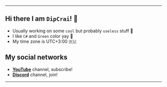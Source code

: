 ----
## Hi there I am `DipCrai`! 🥇
* Usually working on some `cool` but probably `useless` stuff 🌟
* I like `C#` and `Green` color yay 💚
* My time zone is UTC+3:00 🇷🇺

## My social networks
- **[YouTube](https://www.youtube.com/@DipCrai)** channel, subscribe!
- **[Discord](https://discord.com/invite/SyM2UZEXXG)** channel, join!
----
